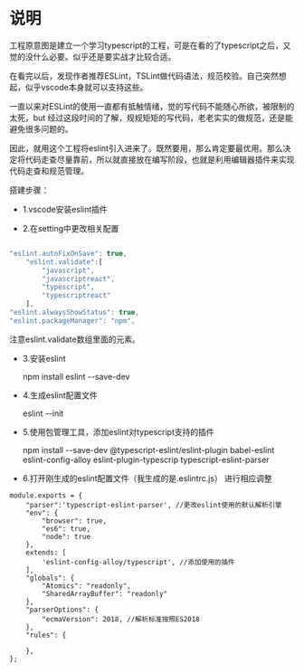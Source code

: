 # 说明

工程原意图是建立一个学习typescript的工程，可是在看的了typescript之后，又觉的没什么必要。似乎还是要实战才比较合适。

在看完以后，发现作者推荐ESLint，TSLint做代码语法，规范校验。自己突然想起，似乎vscode本身就可以支持这些。

一直以来对ESLint的使用一直都有抵触情绪，觉的写代码不能随心所欲，被限制的太死，but 经过这段时间的了解，规规矩矩的写代码，老老实实的做规范，还是能避免很多问题的。

因此，就用这个工程将eslint引入进来了。既然要用，那么肯定要最优用。那么决定将代码走查尽量靠前，所以就直接放在编写阶段，也就是利用编辑器插件来实现代码走查和规范管理。

搭建步骤：

- 1.vscode安装eslint插件

- 2.在setting中更改相关配置

```javaScript

"eslint.autoFixOnSave": true,
    "eslint.validate":[
        "javascript",
        "javascriptreact",
        "typescript",
        "typescriptreact"
    ],
"eslint.alwaysShowStatus": true,
"eslint.packageManager": "npm",

```

注意eslint.validate数组里面的元素。

- 3.安装eslint

    npm install eslint --save-dev

- 4.生成eslint配置文件

    eslint --init

- 5.使用包管理工具，添加eslint对typescript支持的插件

    npm install --save-dev @typescript-eslint/eslint-plugin babel-eslint eslint-config-alloy eslint-plugin-typescrip typescript-eslint-parser

- 6.打开刚生成的eslint配置文件（我生成的是.eslintrc.js） 进行相应调整

```
module.exports = {
    "parser":'typescript-eslint-parser', //更改eslint使用的默认解析引擎
    "env": {
        "browser": true,
        "es6": true,
        "node": true
    },
    extends: [
        'eslint-config-alloy/typescript', //添加使用的插件
    ],
    "globals": {
        "Atomics": "readonly",
        "SharedArrayBuffer": "readonly"
    },
    "parserOptions": {
        "ecmaVersion": 2018, //解析标准按照ES2018
    },
    "rules": {
        
    },
};

```

